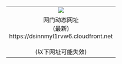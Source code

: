 ﻿<table>
  <tr></tr>
  <tr><td colspan=2 align=center><img src="https://dsinnmyl1rvw6.cloudfront.net/Up/oGate.jpg" /></td></tr>
  <tr><td colspan=2 align=center>网门动态网址<br/>(最新)
<br>https://dsinnmyl1rvw6.cloudfront.net
<br/><br/>(以下网址可能失效)
    </td>
  </tr>
</table>
